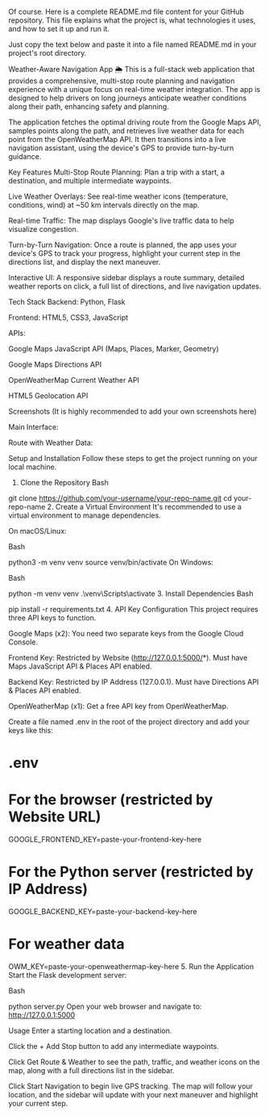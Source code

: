 Of course. Here is a complete README.md file content for your GitHub repository. This file explains what the project is, what technologies it uses, and how to set it up and run it.

Just copy the text below and paste it into a file named README.md in your project's root directory.

Weather-Aware Navigation App 🌦️
This is a full-stack web application that provides a comprehensive, multi-stop route planning and navigation experience with a unique focus on real-time weather integration. The app is designed to help drivers on long journeys anticipate weather conditions along their path, enhancing safety and planning.

The application fetches the optimal driving route from the Google Maps API, samples points along the path, and retrieves live weather data for each point from the OpenWeatherMap API. It then transitions into a live navigation assistant, using the device's GPS to provide turn-by-turn guidance.

Key Features
Multi-Stop Route Planning: Plan a trip with a start, a destination, and multiple intermediate waypoints.

Live Weather Overlays: See real-time weather icons (temperature, conditions, wind) at ~50 km intervals directly on the map.

Real-time Traffic: The map displays Google's live traffic data to help visualize congestion.

Turn-by-Turn Navigation: Once a route is planned, the app uses your device's GPS to track your progress, highlight your current step in the directions list, and display the next maneuver.

Interactive UI: A responsive sidebar displays a route summary, detailed weather reports on click, a full list of directions, and live navigation updates.

Tech Stack
Backend: Python, Flask

Frontend: HTML5, CSS3, JavaScript

APIs:

Google Maps JavaScript API (Maps, Places, Marker, Geometry)

Google Maps Directions API

OpenWeatherMap Current Weather API

HTML5 Geolocation API

Screenshots
(It is highly recommended to add your own screenshots here)

Main Interface:

Route with Weather Data:

Setup and Installation
Follow these steps to get the project running on your local machine.

1. Clone the Repository
Bash

git clone https://github.com/your-username/your-repo-name.git
cd your-repo-name
2. Create a Virtual Environment
It's recommended to use a virtual environment to manage dependencies.

On macOS/Linux:

Bash

python3 -m venv venv
source venv/bin/activate
On Windows:

Bash

python -m venv venv
.\venv\Scripts\activate
3. Install Dependencies
Bash

pip install -r requirements.txt
4. API Key Configuration
This project requires three API keys to function.

Google Maps (x2): You need two separate keys from the Google Cloud Console.

Frontend Key: Restricted by Website (http://127.0.0.1:5000/*). Must have Maps JavaScript API & Places API enabled.

Backend Key: Restricted by IP Address (127.0.0.1). Must have Directions API & Places API enabled.

OpenWeatherMap (x1): Get a free API key from OpenWeatherMap.

Create a file named .env in the root of the project directory and add your keys like this:

# .env

# For the browser (restricted by Website URL)
GOOGLE_FRONTEND_KEY=paste-your-frontend-key-here

# For the Python server (restricted by IP Address)
GOOGLE_BACKEND_KEY=paste-your-backend-key-here

# For weather data
OWM_KEY=paste-your-openweathermap-key-here
5. Run the Application
Start the Flask development server:

Bash

python server.py
Open your web browser and navigate to:
http://127.0.0.1:5000

Usage
Enter a starting location and a destination.

Click the + Add Stop button to add any intermediate waypoints.

Click Get Route & Weather to see the path, traffic, and weather icons on the map, along with a full directions list in the sidebar.

Click Start Navigation to begin live GPS tracking. The map will follow your location, and the sidebar will update with your next maneuver and highlight your current step.
